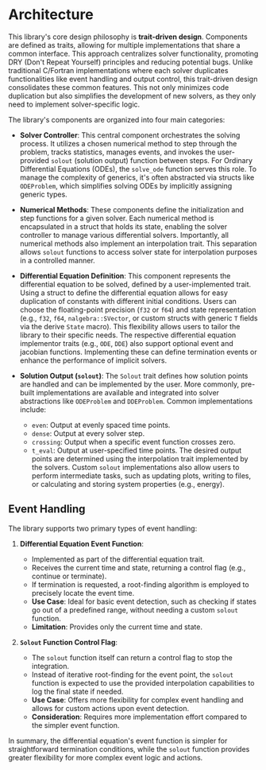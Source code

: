 # Architecture

This library's core design philosophy is **trait-driven design**. Components are defined as traits, allowing for multiple implementations that share a common interface. This approach centralizes solver functionality, promoting DRY (Don't Repeat Yourself) principles and reducing potential bugs. Unlike traditional C/Fortran implementations where each solver duplicates functionalities like event handling and output control, this trait-driven design consolidates these common features. This not only minimizes code duplication but also simplifies the development of new solvers, as they only need to implement solver-specific logic.

The library's components are organized into four main categories:

- **Solver Controller**: This central component orchestrates the solving process. It utilizes a chosen numerical method to step through the problem, tracks statistics, manages events, and invokes the user-provided `solout` (solution output) function between steps. For Ordinary Differential Equations (ODEs), the `solve_ode` function serves this role. To manage the complexity of generics, it's often abstracted via structs like `ODEProblem`, which simplifies solving ODEs by implicitly assigning generic types.

- **Numerical Methods**: These components define the initialization and step functions for a given solver. Each numerical method is encapsulated in a struct that holds its state, enabling the solver controller to manage various differential solvers. Importantly, all numerical methods also implement an interpolation trait. This separation allows `solout` functions to access solver state for interpolation purposes in a controlled manner.

- **Differential Equation Definition**: This component represents the differential equation to be solved, defined by a user-implemented trait. Using a struct to define the differential equation allows for easy duplication of constants with different initial conditions. Users can choose the floating-point precision (`f32` or `f64`) and state representation (e.g., `f32`, `f64`, `nalgebra::SVector`, or custom structs with generic `T` fields via the derive `State` macro). This flexibility allows users to tailor the library to their specific needs. The respective differential equation implementor traits (e.g., `ODE`, `DDE`) also support optional event and jacobian functions. Implementing these can define termination events or enhance the performance of implicit solvers.

- **Solution Output (`solout`)**: The `Solout` trait defines how solution points are handled and can be implemented by the user. More commonly, pre-built implementations are available and integrated into solver abstractions like `ODEProblem` and `DDEProblem`. Common implementations include:
    * `even`: Output at evenly spaced time points.
    * `dense`: Output at every solver step.
    * `crossing`: Output when a specific event function crosses zero.
    * `t_eval`: Output at user-specified time points.
    The desired output points are determined using the interpolation trait implemented by the solvers. Custom `solout` implementations also allow users to perform intermediate tasks, such as updating plots, writing to files, or calculating and storing system properties (e.g., energy).

## Event Handling

The library supports two primary types of event handling:

1.  **Differential Equation Event Function**:
    * Implemented as part of the differential equation trait.
    * Receives the current time and state, returning a control flag (e.g., continue or terminate).
    * If termination is requested, a root-finding algorithm is employed to precisely locate the event time.
    * **Use Case**: Ideal for basic event detection, such as checking if states go out of a predefined range, without needing a custom `solout` function.
    * **Limitation**: Provides only the current time and state.

2.  **`Solout` Function Control Flag**:
    * The `solout` function itself can return a control flag to stop the integration.
    * Instead of iterative root-finding for the event point, the `solout` function is expected to use the provided interpolation capabilities to log the final state if needed.
    * **Use Case**: Offers more flexibility for complex event handling and allows for custom actions upon event detection.
    * **Consideration**: Requires more implementation effort compared to the simpler event function.

In summary, the differential equation's event function is simpler for straightforward termination conditions, while the `solout` function provides greater flexibility for more complex event logic and actions.